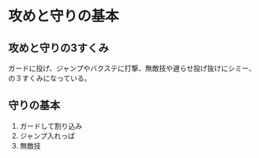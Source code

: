 # 攻めと守りの基本

## 攻めと守りの3すくみ

ガードに投げ、ジャンプやバクステに打撃、無敵技や遅らせ投げ抜けにシミー、の３すくみになっている。

## 守りの基本

1. ガードして割り込み
2. ジャンプ入れっぱ
3. 無敵技
